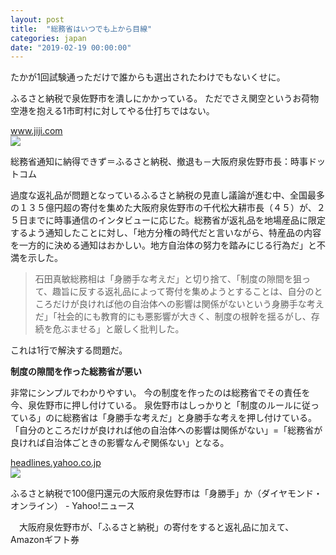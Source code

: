 ```yaml
---
layout: post
title:  "総務省はいつでも上から目線"
categories: japan
date: "2019-02-19 00:00:00"
---
```


たかが1回試験通っただけで誰からも選出されたわけでもないくせに。


ふるさと納税で泉佐野市を潰しにかかっている。
ただでさえ関空というお荷物空港を抱える1市町村に対してやる仕打ちではない。


<div class="card">
  <a href="https://www.jiji.com/jc/article?k=2018102500929"></a>
  <div class="card__header">
    <a href="https://www.jiji.com/jc/article?k=2018102500929">www.jiji.com</a>
  </div>
  <div class="card__image">
    <img src="https://www.jiji.com/news/kiji_photos/0181025at50_p.jpg">
  </div>
  <div class="card__title">
    <p>総務省通知に納得できず＝ふるさと納税、撤退も－大阪府泉佐野市長：時事ドットコム</p>
  </div>
  <div class="card__description">
    <p>過度な返礼品が問題となっているふるさと納税の見直し議論が進む中、全国最多の１３５億円超の寄付を集めた大阪府泉佐野市の千代松大耕市長（４５）が、２５日までに時事通信のインタビューに応じた。総務省が返礼品を地場産品に限定するよう通知したことに対し、「地方分権の時代だと言いながら、特産品の内容を一方的に決める通知はおかしい。地方自治体の努力を踏みにじる行為だ」と不満を示した。</p>
  </div>
</div>


> 石田真敏総務相は「身勝手な考えだ」と切り捨て、「制度の隙間を狙って、趣旨に反する返礼品によって寄付を集めようとすることは、自分のところだけが良ければ他の自治体への影響は関係がないという身勝手な考えだ」「社会的にも教育的にも悪影響が大きく、制度の根幹を揺るがし、存続を危ぶませる」と厳しく批判した。


これは1行で解決する問題だ。


**制度の隙間を作った総務省が悪い**


非常にシンプルでわかりやすい。
今の制度を作ったのは総務省でその責任を今、泉佐野市に押し付けている。
泉佐野市はしっかりと「制度のルールに従っている」のに総務省は「身勝手な考えだ」と身勝手な考えを押し付けている。
「自分のところだけが良ければ他の自治体への影響は関係がない」=「総務省が良ければ自治体ごときの影響なんぞ関係ない」となる。



<div class="card">
  <a href="https://headlines.yahoo.co.jp/article?a=20190212-00193575-diamond-soci"></a>
  <div class="card__header">
    <a href="https://headlines.yahoo.co.jp/article?a=20190212-00193575-diamond-soci">headlines.yahoo.co.jp</a>
  </div>
  <div class="card__image">
    <img src="https://lpt.c.yimg.jp/amd/20190212-00193575-diamond-000-view.jpg">
  </div>
  <div class="card__title">
    <p>ふるさと納税で100億円還元の大阪府泉佐野市は「身勝手」か（ダイヤモンド・オンライン） - Yahoo!ニュース</p>
  </div>
  <div class="card__description">
    <p>　大阪府泉佐野市が、「ふるさと納税」の寄付をすると返礼品に加えて、Amazonギフト券</p>
  </div>
</div>
